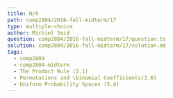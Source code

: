 ```yaml
---
title: N/A
path: comp2804/2016-fall-midterm/17
type: multiple-choice
author: Michiel Smid
question: comp2804/2016-fall-midterm/17/question.ts
solution: comp2804/2016-fall-midterm/17/solution.md
tags:
  - comp2804
  - comp2804-midterm
  - The Product Rule (3.1)
  - Permutations and \binomial Coefficients(3.6)
  - Uniform Probability Spaces (5.4)
---
```

